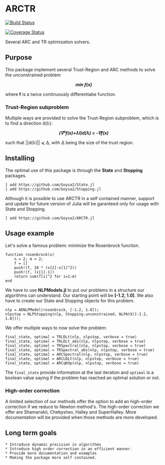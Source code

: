 # ARCTR
[![Build Status](https://travis-ci.org/Goysa2/ARCTR.jl.svg?branch=master)](https://travis-ci.org/Goysa2/ARCTR.jl)

[![Coverage Status](https://coveralls.io/repos/github/Goysa2/ARCTR.jl/badge.svg?branch=master)](https://coveralls.io/github/Goysa2/ARCTR.jl?branch=master)

Several ARC and TR optimization solvers.


## Purpose
This package implement several Trust-Region and ARC methods to solve the unconstrained problem
<p align="center">
<b><i> min f(x) </b></i>
</p>

where <b>f</b> is a twice continuously differentiabe function.

### Trust-Region subproblem
Multiple ways are provided to solve the Trust-Region subproblem, which is to find a direction d(λ):
<p align="center">
<b><i> (∇²f(x)+λI)d(λ) = -∇f(x) </b></i>
</p>

such that ||d(λ)|| ⩽ Δ, with Δ being the size of the trust region.



## Installing
The optimal use of this package is through the <b>State</b> and <b>Stopping</b> packages.
```
] add https://github.com/Goysa2/State.jl
] add https://github.com/Goysa2/Stopping.jl
```

Although it is possible to use ARCTR in a self contained manner, support and update for future version of Julia will be garanteed only for usage with State and Stopping.

```
] add https://github.com/Goysa2/ARCTR.jl
```

## Usage example
Let's solve a famous problem: minimize the Rosenbrock function.
```
function rosenbrock(x)
	n = 2; m = 2;
	f = []
	push!(f, 10 * (x[2]-x[1]^2))
	push!(f, (x[1]-1))
	return sum(f[i]^2 for i=1:m)
end
```

We have to use <b>NLPModels.jl</b> to put our problems in a structure our algorithms can understand. Our starting point will be <b>[-1.2, 1.0]</b>. We also have to create our State and Stopping objects for this problem.

```
nlp = ADNLPModel(rosenbrock, [-1.2, 1.0]);
nlpstop = NLPStopping(nlp, Stopping.unconstrained, NLPAtX([-1.2, 1.0]));
```

We offer multiple ways to now solve the problem:
```
final_state, optimal = TRLDLt(nlp, nlpstop, verbose = true)
final_state, optimal = TRLDLt_abs(nlp, nlpstop, verbose = true)
final_state, optimal = TRSpectral(nlp, nlpstop, verbose = true)
final_state, optimal = TRSpectral_abs(nlp, nlpstop, verbose = true)
final_state, optimal = ARCSpectral(nlp, nlpstop, verbose = true)
final_state, optimal = ARCLDLt(nlp, nlpstop, verbose = true)
final_state, optimal = ARCqKOp(nlp, nlpstop, verbose = true)
```

The `final_state` provide information at the last iteration and `optimal` is a boolean value saying if the problem has reached an optimal solution or not.

### High-order correction
A limited selection of our methods offer the option to add an high-order correction if we reduce to Newton method's. The high-order correction we offer are Shamanskii, Chebyshev, Halley and SuperHalley. More documentation will be provided when those methods are more developed. 


## Long term goals
	* Introduce dynamic precision in algorithms
	* Introduce high order correction in an efficient manner.
	* Provide more documentation and examples
	* Making the package more self contained.
